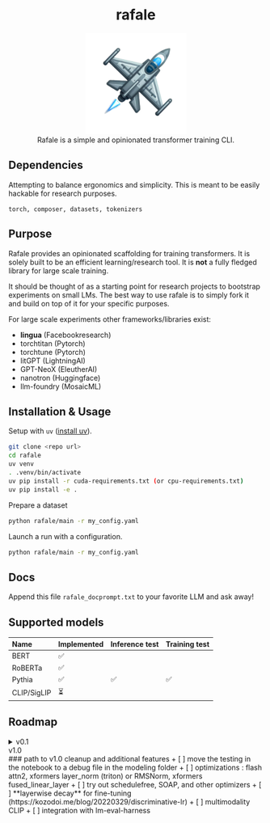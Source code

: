<div class="header" align="center">

# rafale

<div class="logo">
<p align="center">
<img src="./media/rafale-logo.png" alt="rafale-logo" width="200px" />
<br>
Rafale is a simple and opinionated transformer training CLI.
</p>
</div>

</div>


## Dependencies

Attempting to balance ergonomics and simplicity. This is meant to be easily hackable for research purposes.

```
torch, composer, datasets, tokenizers
```

## Purpose

Rafale provides an opinionated scaffolding for training transformers. It is solely built to be an efficient
learning/research tool. It is **not** a fully fledged library for large scale training.

It should be thought of as a starting point for research projects to bootstrap experiments on small LMs. The best way to
use rafale is to simply fork it and build on top of it for your specific purposes.

For large scale experiments other frameworks/libraries exist:
- **lingua** (Facebookresearch)
- torchtitan (Pytorch)
- torchtune (Pytorch)
- litGPT (LightningAI)
- GPT-NeoX (EleutherAI)
- nanotron (Huggingface)
- llm-foundry (MosaicML)

## Installation & Usage

Setup with ```uv``` ([install uv](https://github.com/astral-sh/uv)).
```sh
git clone <repo url>
cd rafale
uv venv
. .venv/bin/activate
uv pip install -r cuda-requirements.txt (or cpu-requirements.txt)
uv pip install -e .
```

Prepare a dataset

```sh
python rafale/main -r my_config.yaml
```

Launch a run with a configuration.

```sh
python rafale/main -r my_config.yaml
```

## Docs

Append this file ```rafale_docprompt.txt``` to your favorite LLM and ask away!

## Supported models


| Name        | Implemented | Inference test | Training test |
|:------------|:------------|:---------------|:--------------|
| BERT        | ✅          |                |               |
| RoBERTa     | ✅          |                |               |
| Pythia      | ✅          | ✅             | ✅           |
| CLIP/SigLIP | ⏳          |                |               |


## Roadmap

<details>
  <summary>v0.1</summary>


### v0.1 - initial release
- [x] single entrypoint CLI
- [ ] simple deploy/build
  - [x] CPU macos build - Ok, uv run works with this
  - [ ] SLURM compute-canada - TBD
  - [x] local linux machine - for now uv for venv + requirements.txt
    - NOTE: because uv still does not fully play well with pytorch recommend semi-manual setup*
- [ ] load weights from safetensors and include it in the config (BERT/RoBERTa and Pythia)
  - [x] pythia
  - [ ] BERT/RoBERTa (need to move from HF to safetensors)
    - [ ] MLM
    - [ ] Classification
- [x] Pythia KV-cache implementation
- [x] greedy generation
- [ ] clean up test suite
- [ ] datapipes for CLM and MLM
  - local dataloader for now
  - [x] CLM tinystories
  - [ ] MLM tinystories
  - [ ] Imdb classification
- [ ] ```tests``` for pythia and bert models on tinystories
- [x] ```main.py``` handles both training and evaluation (together or separately)
- [ ]  *lm-eval-harness* integration guide:  https://github.com/EleutherAI/lm-evaluation-harness/blob/main/docs/interface.md#external-library-usage
- [ ] Mosaic Composer/Trainer (see lightning-fabric simple trainer example and start from there)
  + [x] fp16
  + [ ] gradient clipping
  + [x] gradient accumulation (automatically handled by composer)
  + [x] building blocks are nn.Modules, specific models are ComposerModel classes with methods to load safetensor weights
    automatically (keep in a single separate file for each model)
  + [x] set DEBUG=1 for 1 batch sanity check before launching a run

Datapipelines
1. [x] tokenize
2. [x] concat and split w/ block size (pad w/ collator)
3. [x] save to disk {source}_{tokname}_bs{int}_len{int}
4. [x] data_collator: *next* pad (if desired), label shift right and return torch tensor # HF: does this in the model...
5. [x] test with model training
6. [ ] tiny stories but for MLM also
</details>

</details>
  <summary>v1.0</summary>
### path to v1.0
cleanup and additional features
+ [ ] move the testing in the notebook to a debug file in the modeling folder
+ [ ] optimizations : flash attn2, xformers layer_norm (triton) or RMSNorm, xformers fused_linear_layer
+ [ ] try out schedulefree, SOAP, and other optimizers
+ [ ] **layerwise decay** for fine-tuning (https://kozodoi.me/blog/20220329/discriminative-lr)
+ [ ] multimodality CLIP
+ [ ] integration with lm-eval-harness
</details>
